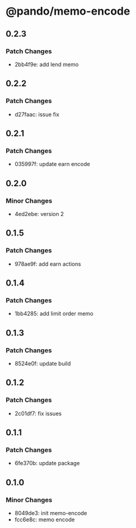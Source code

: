 # @pando/memo-encode

## 0.2.3

### Patch Changes

- 2bb4f9e: add lend memo

## 0.2.2

### Patch Changes

- d27faac: issue fix

## 0.2.1

### Patch Changes

- 035997f: update earn encode

## 0.2.0

### Minor Changes

- 4ed2ebe: version 2

## 0.1.5

### Patch Changes

- 978ae9f: add earn actions

## 0.1.4

### Patch Changes

- 1bb4285: add limit order memo

## 0.1.3

### Patch Changes

- 8524e0f: update build

## 0.1.2

### Patch Changes

- 2c01df7: fix issues

## 0.1.1

### Patch Changes

- 6fe370b: update package

## 0.1.0

### Minor Changes

- 8049de3: init memo-encode
- fcc6e8c: memo encode
